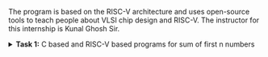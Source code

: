 The program is based on the RISC-V architecture and uses open-source tools to teach people about VLSI chip design and RISC-V. The instructor for this internship is Kunal Ghosh Sir.

<details>
<summary><b>Task 1:</b> C based and RISC-V based programs for sum of first n numbers</summary>   
<br>

C based
------------------------------------------

Install leafpad editor 

*Use the following command for installing leafpad*
```
sudo apt install leafpad
```
Now we need to write a program in c for sum of 1 to n numbers, and save the file as "sum1ton.c"
![Image](https://github.com/user-attachments/assets/08c695df-9a5e-492d-9fd3-a8b24552dd6d)
Now after we compile this and run using the commands :

```
gcc sum1ton.c
./a.out
```
The output of the c code is :
![Image](https://github.com/user-attachments/assets/8383fcbe-0d85-45f3-8aad-e5d5825409e9)
RISC-V based
------------------------------------------

We can view the sum code using the following command :
```
cat sum1ton.c
```
The terminal output of the above the commad :

![Image](https://github.com/user-attachments/assets/9441bbd1-6e1e-4d7f-9a7e-6e3768e7ac39)

For compiling the above code in RISC-V we use the command :
```
riscv64-unknown-elf-gcc -O1 -mabi=lp64 -march=rv64i -o sum1ton.o sum1ton.c
```
![o1_input](https://github.com/user-attachments/assets/c131b9bc-9874-49b2-91de-0706cc822201)

Now the file has been saved "sum1ton.o"
In the new tab we need to give the command ``` riscv64-unknown-elf-objdump -d sum1ton.o | less ```

Now the assembly language code for ```O1``` is :
![Image](https://github.com/user-attachments/assets/96c0a146-d68b-4e02-9208-d8f83ffc93dc)
Here if we calculate the number of instructions, we get the total instructions as 11.
It is calculated as 
``` 
101c0 - 10184 = 3c
3c/4 = b  => 15
```
Now similarly we need to execute the code for ``` Ofast ``` command

The input is shown as :
